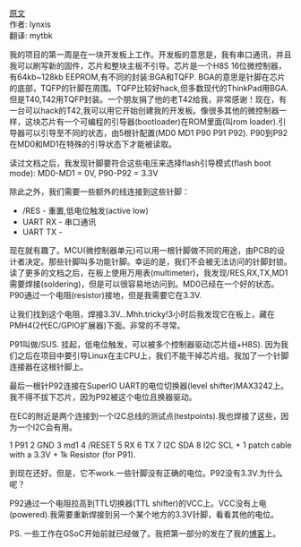 <meta http-equiv='Content-Type' content='text/html; charset=utf-8' />

[原文](http://blogs.coreboot.org/blog/2015/05/28/progress-gsoc-week-1/)  
作者: lynxis  
翻译: mytbk  

我的项目的第一周是在一块开发板上工作。开发板的意思是，我有串口通讯，并且我可以刷写新的固件，芯片和整块主板不引导。芯片是一个H8S 16位微控制器，有64kb~128kb EEPROM,有不同的封装:BGA和TQFP. BGA的意思是针脚在芯片的底部，TQFP的针脚在周围。TQFP比较好hack,但多数现代的ThinkPad用BGA.但是T40,T42用TQFP封装。一个朋友捐了他的老T42给我，非常感谢！现在，有一台可以hack的T42,我可以用它开始创建我的开发板。像很多其他的微控制器一样，这块芯片有一个可编程的引导器(bootloader)在ROM里面(叫rom loader).引导器可以引导至不同的状态，由5根针配置(MD0 MD1 P90 P91 P92). P90到P92在MD0和MD1在特殊的引导状态下才能被读取。

读过文档之后，我发现针脚要符合这些电压来选择flash引导模式(flash boot mode):
MD0-MD1 = 0V,  P90-P92 = 3.3V

除此之外，我们需要一些额外的线连接到这些针脚：
* /RES - 重置,低电位触发(active low)
* UART RX - 串口通讯
* UART TX - 

现在就有趣了。MCU(微控制器单元)可以用一根针脚做不同的用途，由PCB的设计者决定。那些针脚叫多功能针脚。幸运的是，我们不会被无法访问的针脚封锁。读了更多的文档之后，在板上使用万用表(multimeter)，我发现/RES,RX,TX,MD1需要焊接(soldering)，但是可以很容易地访问到。MD0已经在一个好的状态。P90通过一个电阻(resistor)接地，但是我需要它在3.3V.

让我们找到这个电阻，焊接3.3V...Mhh.tricky!3小时后我发现它在板上，藏在PMH4(2代EC/GPIO扩展器)下面。非常的不寻常。

P91叫做/SUS. 挂起，低电位触发，可以被多个控制器驱动(芯片组+H8S). 因为我们之后在项目中要引导Linux在主CPU上，我们不能干掉芯片组。我加了一个针脚连接器在这根针脚上。

最后一根针P92连接在SuperIO UART的电位切换器(level shifter)MAX3242上。我不得不拔下芯片，因为P92被这个电位且换器驱动。

在EC的附近是两个连接到一个I2C总线的测试点(testpoints).我也焊接了这些，因为一个I2C会有用。

1 P91
2 GND
3 md1
4 /RESET
5 RX
6 TX
7 I2C SDA
8 I2C SCL
+
1 patch cable with a 3.3V + 1k Resistor (for P91).

到现在还好。但是，它不work.一些针脚没有正确的电位。P92没有3.3V.为什么呢？

P92通过一个电阻拉高到TTL切换器(TTL shifter)的VCC上。VCC没有上电(powered).我需要重新焊接到另一个某个地方的3.3V针脚，看看其他的电位。

PS. 一些工作在GSoC开始前就已经做了。我把第一部分的发在了我的[博客](http://lunarius.fe80.eu/blog/coreboot-t40-ec-soldering.html)上。
